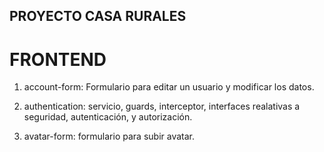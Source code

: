 ## PROYECTO CASA RURALES

# FRONTEND

1. account-form: Formulario para editar un usuario y modificar los datos.

2. authentication: servicio, guards, interceptor, interfaces realativas a seguridad,
autenticación, y autorización.

3. avatar-form: formulario para subir avatar.